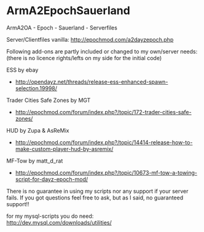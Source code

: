 ArmA2EpochSauerland
===================

ArmA2OA - Epoch - Sauerland - Serverfiles

Server/Clientfiles vanilla:
http://epochmod.com/a2dayzepoch.php 


Following add-ons are partly included or changed to my own/server needs:
(there is no licence rights/lefts on my side for the initial code)

ESS by ebay 
- http://opendayz.net/threads/release-ess-enhanced-spawn-selection.19998/

Trader Cities Safe Zones by MGT 
- http://epochmod.com/forum/index.php?/topic/172-trader-cities-safe-zones/

HUD by Zupa & AsReMix 
- http://epochmod.com/forum/index.php?/topic/14414-release-how-to-make-custom-player-hud-by-asremix/

MF-Tow by matt_d_rat 
- http://epochmod.com/forum/index.php?/topic/10673-mf-tow-a-towing-script-for-dayz-epoch-mod/


There is no guarantee in using my scripts nor any support if your server fails. 
If you got questions feel free to ask, but as I said, no guaranteed support!!

for my mysql-scripts you do need: 
http://dev.mysql.com/downloads/utilities/
